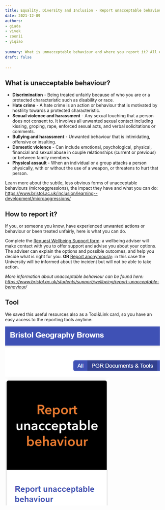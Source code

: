 ```yaml
---
title: Equality, Diversity and Inclusion - Report unacceptable behaviour 
date: 2021-12-09
authors:
- giada
- vivek
- zoonii
- yiqiao

summary: What is unnacceptable behaviour and where you report it? All details here!
draft: false

---
```


## What is unacceptable behaviour?

* **Discrimination** - Being treated unfairly because of who you are or a protected characteristic such as disability or race.
* **Hate crime** - A hate crime is an action or behaviour that is motivated by hostility towards a protected characteristic.
* **Sexual violence and harassment** - Any sexual touching that a person does not consent to. It involves all unwanted sexual contact including kissing, groping, rape, enforced sexual acts, and verbal solicitations or comments.
* **Bullying and harassment** - Unwanted behaviour that is intimidating, offensive or insulting.
* **Domestic violence** - Can include emotional, psychological, physical, financial and sexual abuse in couple relationships (current or previous) or between family members.
* **Physical assault** - When an individual or a group attacks a person physically, with or without the use of a weapon, or threatens to hurt that person.
 
Learn more about the subtle, less obvious forms of unacceptable behaviours (microaggressions), the impact they have and what you can do: https://www.bristol.ac.uk/inclusion/learning--development/microaggressions/

## How to report it?

If you, or someone you know, have experienced unwanted actions or behaviour or been treated unfairly, here is what you can do.
 
Complete the [Request Wellbeing Support form](https://www.bristol.ac.uk/students/support/wellbeing/request-support/): a wellbeing adviser will make contact with you to offer support and advise you about your options. The adviser can explain the options and possible outcomes, and help you decide what is right for you. **OR** [Report anonymously](https://reportandsupport.bristol.ac.uk/report/anonymous): in this case the University will be informed about the incident but will not be able to take action.


*More information about unacceptable behaviour can be found here: https://www.bristol.ac.uk/students/support/wellbeing/report-unacceptable-behaviour/*
 
## Tool

We saved this useful resources also as a Tool&Link card, so you have an easy access to the reporting tools anytime.


![png](./images/pic0.png)
![png](./images/pic1.png)